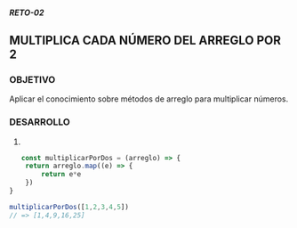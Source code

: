 ##### RETO-02
## MULTIPLICA CADA NÚMERO DEL ARREGLO POR 2 

### OBJETIVO
Aplicar el conocimiento sobre métodos de arreglo para multiplicar números. 

### DESARROLLO
1. 

```javascript
   const multiplicarPorDos = (arreglo) => {
    return arreglo.map((e) => {
        return e*e
    })
}

multiplicarPorDos([1,2,3,4,5])
// => [1,4,9,16,25]

```

